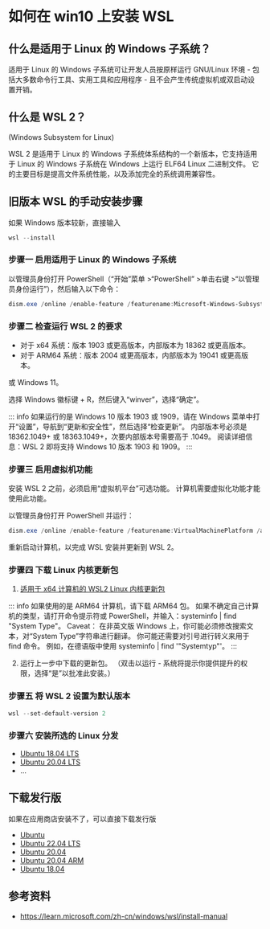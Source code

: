 # 如何在 win10 上安装 WSL

## 什么是适用于 Linux 的 Windows 子系统？

适用于 Linux 的 Windows 子系统可让开发人员按原样运行 GNU/Linux 环境 - 包括大多数命令行工具、实用工具和应用程序 - 且不会产生传统虚拟机或双启动设置开销。

## 什么是 WSL 2？

(Windows Subsystem for Linux)

WSL 2 是适用于 Linux 的 Windows 子系统体系结构的一个新版本，它支持适用于 Linux 的 Windows 子系统在 Windows 上运行 ELF64 Linux 二进制文件。 它的主要目标是提高文件系统性能，以及添加完全的系统调用兼容性。

## 旧版本 WSL 的手动安装步骤

如果 Windows 版本较新，直接输入

```PowerShell
wsl --install
```

### 步骤一 启用适用于 Linux 的 Windows 子系统

以管理员身份打开 PowerShell（“开始”菜单 >“PowerShell” >单击右键 >“以管理员身份运行”），然后输入以下命令：

```PowerShell
dism.exe /online /enable-feature /featurename:Microsoft-Windows-Subsystem-Linux /all /norestart
```

### 步骤二 检查运行 WSL 2 的要求

- 对于 x64 系统：版本 1903 或更高版本，内部版本为 18362 或更高版本。
- 对于 ARM64 系统：版本 2004 或更高版本，内部版本为 19041 或更高版本。

或 Windows 11。

选择 Windows 徽标键 + R，然后键入“winver”，选择“确定”。

<!-- 插入图片 -->

::: info
如果运行的是 Windows 10 版本 1903 或 1909，请在 Windows 菜单中打开“设置”，导航到“更新和安全性”，然后选择“检查更新”。 内部版本号必须是 18362.1049+ 或 18363.1049+，次要内部版本号需要高于 .1049。 阅读详细信息：WSL 2 即将支持 Windows 10 版本 1903 和 1909。
:::

### 步骤三 启用虚拟机功能

安装 WSL 2 之前，必须启用“虚拟机平台”可选功能。 计算机需要虚拟化功能才能使用此功能。

以管理员身份打开 PowerShell 并运行：

```PowerShell
dism.exe /online /enable-feature /featurename:VirtualMachinePlatform /all /norestart
```

重新启动计算机，以完成 WSL 安装并更新到 WSL 2。

### 步骤四 下载 Linux 内核更新包

1. <a href="https://wslstorestorage.blob.core.windows.net/wslblob/wsl_update_x64.msi">适用于 x64 计算机的 WSL2 Linux 内核更新包</a>

::: info
如果使用的是 ARM64 计算机，请下载 ARM64 包。 如果不确定自己计算机的类型，请打开命令提示符或 PowerShell，并输入：systeminfo | find "System Type"。
Caveat： 在非英文版 Windows 上，你可能必须修改搜索文本，对“System Type”字符串进行翻译。 你可能还需要对引号进行转义来用于 find 命令。 例如，在德语版中使用 systeminfo | find '"Systemtyp"'。
:::

2. 运行上一步中下载的更新包。 （双击以运行 - 系统将提示你提供提升的权限，选择“是”以批准此安装。）

### 步骤五 将 WSL 2 设置为默认版本

```PowerShell
wsl --set-default-version 2
```

### 步骤六 安装所选的 Linux 分发

- [Ubuntu 18.04 LTS](https://www.microsoft.com/store/apps/9N9TNGVNDL3Q)
- [Ubuntu 20.04 LTS](https://www.microsoft.com/store/apps/9n6svws3rx71)
- ...

## 下载发行版

如果在应用商店安装不了，可以直接下载发行版

- [Ubuntu](https://aka.ms/wslubuntu)
- [Ubuntu 22.04 LTS](https://aka.ms/wslubuntu2204)
- [Ubuntu 20.04](https://aka.ms/wslubuntu2004)
- [Ubuntu 20.04 ARM](https://aka.ms/wslubuntu2204arm)
- [Ubuntu 18.04](https://aka.ms/wsl-ubuntu-1804)

## 参考资料

- https://learn.microsoft.com/zh-cn/windows/wsl/install-manual
